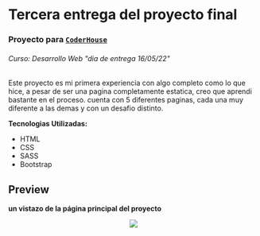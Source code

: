 # Tercera entrega del proyecto final

### Proyecto para [`CoderHouse`](https://www.coderhouse.com.pe/)
###### Curso: Desarrollo Web "dia de entrega 16/05/22"

Este proyecto es mi primera experiencia con algo completo como lo que hice, a pesar de ser una pagina completamente estatica, creo que aprendi bastante en el proceso.
cuenta con 5 diferentes paginas, cada una muy diferente a las demas y con un desafio distinto.

**Tecnologias Utilizadas:** 
* HTML
* CSS
* SASS
* Bootstrap

## Preview

**un vistazo de la página principal del proyecto**


<p align="center" max-width="300px"><img src="https://github.com/mauriohudson/3ra-entrega-trabajofinal/blob/master/img/def11.png"></p>

 
